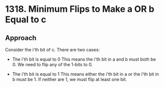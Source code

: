# 1318. Minimum Flips to Make a OR b Equal to c

## Approach
Consider the i'th bit of c. There are two cases:

 - The i'th bit is equal to 0
This means the i'th bit in a and b must both be 0. We need to flip any of the 1-bits to 0.

 - The i'th bit is equal to 1
This means either the i'th bit in a or the i'th bit in b must be 1. If neither are 1, we must flip at least one bit.  
